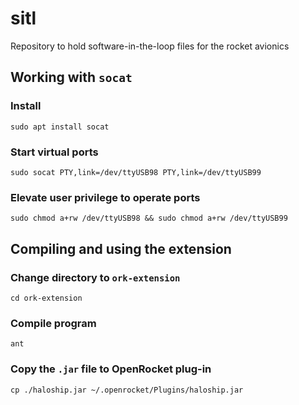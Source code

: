 # sitl
Repository to hold software-in-the-loop files for the rocket avionics

## Working with ```socat```

### Install
```
sudo apt install socat
```

### Start virtual ports
```
sudo socat PTY,link=/dev/ttyUSB98 PTY,link=/dev/ttyUSB99

 ```
### Elevate user privilege to operate ports
```
sudo chmod a+rw /dev/ttyUSB98 && sudo chmod a+rw /dev/ttyUSB99
```

## Compiling and using the extension

### Change directory to ```ork-extension```
```
cd ork-extension
```
### Compile program
```
ant
```
### Copy the ```.jar``` file to OpenRocket plug-in
```
cp ./haloship.jar ~/.openrocket/Plugins/haloship.jar
